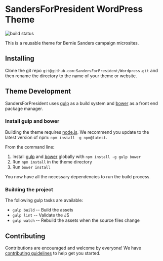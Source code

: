 # SandersForPresident WordPress Theme

![build status](https://api.travis-ci.org/SandersForPresident/WordPress.svg)

This is a reusable theme for Bernie Sanders campaign microsites.

## Installing

Clone the git repo `git@github.com:SandersForPresident/Wordpress.git` and then rename the directory to the name of your theme or website.

## Theme Development

SandersForPresident uses [gulp](gulp) as a build system and [bower](bower) as a front end package manager.

### Install gulp and bower
Building the theme requires [node.js](node). We recommend you update to the latest version of npm: `npm install -g npm@latest`.

From the command line:

1. Install [gulp](gulp) and [bower](bower) globally with `npm install -g gulp bower`
2. Run `npm install` in the theme directory
3. Run `bower install`

You now have all the necessary dependencies to run the build process.

### Building the project
The following gulp tasks are available:
- `gulp build` -- Build the assets
- `gulp lint` -- Validate the JS
- `gulp watch` -- Rebuild the assets when the source files change

## Contributing
Contributions are encouraged and welcome by everyone! We have [contributing guidelines](contributing) to help get you started.

[gulp]:(http://gulpjs.com/)
[bower]:(http://bower.io/)
[node]:(https://nodejs.org/download/)
[contributing]:(https://github.com/SandersForPresident/Wordpress/blob/master/CONTRIBUTING.md)
